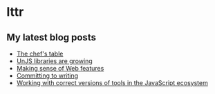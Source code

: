 # lttr

## My latest blog posts

<!-- BLOG-POST-LIST:START -->
- [The chef&#39;s table](https://lukastrumm.com/blog/the-chefs-table/)
- [UnJS libraries are growing](https://lukastrumm.com/blog/unjs-libraries-are-growing/)
- [Making sense of Web features](https://lukastrumm.com/blog/making-sense-of-web-features/)
- [Committing to writing](https://lukastrumm.com/blog/committing-to-writing/)
- [Working with correct versions of tools in the JavaScript ecosystem](https://lukastrumm.com/blog/2023/working-with-correct-versions-of-tools-in-the-javascript-ecosystem/)
<!-- BLOG-POST-LIST:END -->
